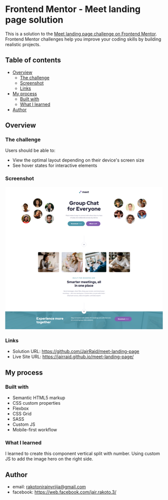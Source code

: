 # Frontend Mentor - Meet landing page solution

This is a solution to the [Meet landing page challenge on Frontend Mentor](https://www.frontendmentor.io/challenges/meet-landing-page-rbTDS6OUR). Frontend Mentor challenges help you improve your coding skills by building realistic projects. 

## Table of contents

- [Overview](#overview)
  - [The challenge](#the-challenge)
  - [Screenshot](#screenshot)
  - [Links](#links)
- [My process](#my-process)
  - [Built with](#built-with)
  - [What I learned](#what-i-learned)
- [Author](#author)

## Overview

### The challenge

Users should be able to:

- View the optimal layout depending on their device's screen size
- See hover states for interactive elements

### Screenshot

![](./screenshot.png)

### Links

- Solution URL: https://github.com/JairRaid/meet-landing-page
- Live Site URL: https://jairraid.github.io/meet-landing-page/

## My process

### Built with

- Semantic HTML5 markup
- CSS custom properties
- Flexbox
- CSS Grid
- SASS
- Custom JS
- Mobile-first workflow

### What I learned

I learned to create this component vertical split with number.
Using custom JS to add the image hero on the right side.

## Author

- email: rakotonirainyriija@gmail.com
- facebook: https://web.facebook.com/jair.rakoto.3/

